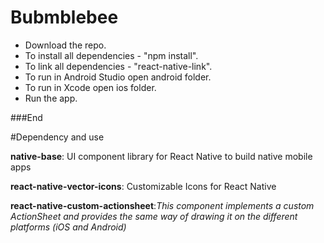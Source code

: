 
# Bubmblebee 
- Download the repo.
- To install all dependencies - "npm install".
- To link all dependencies - "react-native-link".
- To run in Android Studio open android folder.
- To run in Xcode open ios folder.
- Run the app.

###End

#Dependency and use

**native-base**: UI component library for React Native to build native mobile apps 

**react-native-vector-icons**: Customizable Icons for React Native

**react-native-custom-actionsheet**:_This component implements a custom ActionSheet and provides the same way of drawing it on the different platforms (iOS and Android)_
